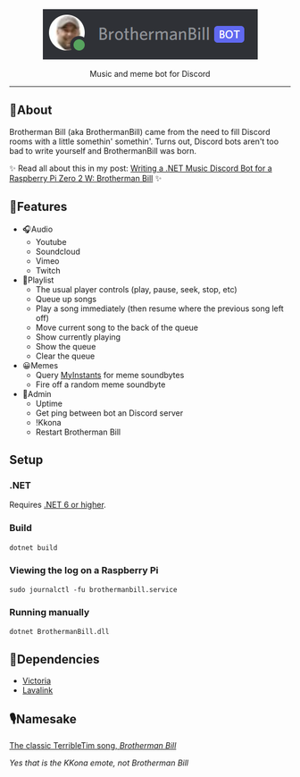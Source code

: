 <div align="center">
	<img src="readme/top.png" />
	<p>Music and meme bot for Discord<p>
</div>


---

## 🤔About
Brotherman Bill (aka BrothermanBill) came from the need to fill Discord rooms with a little somethin' somethin'. Turns out, Discord bots aren't too bad to write yourself and BrothermanBill was born.  

✨ Read all about this in my post: [Writing a .NET Music Discord Bot for a Raspberry Pi Zero 2 W: Brotherman Bill](https://www.nikouusitalo.com/blog/writing-a-net-music-discord-bot-for-a-raspberry-pi-zero-2-w-brotherman-bill/) ✨

## 📝Features
- 🎧Audio
	- Youtube
	- Soundcloud
	- Vimeo
	- Twitch
- 🔀Playlist 
	- The usual player controls (play, pause, seek, stop, etc)
	- Queue up songs
	- Play a song immediately (then resume where the previous song left off)
	- Move current song to the back of the queue
	- Show currently playing
	- Show the queue
	- Clear the queue
- 😀Memes
	- Query [MyInstants](https://www.myinstants.com/search/?name=Meme) for meme soundbytes 
	- Fire off a random meme soundbyte
- 🧰Admin
	- Uptime
	- Get ping between bot an Discord server
	- !Kkona
	- Restart Brotherman Bill

## Setup

### .NET
Requires [.NET 6 or higher](https://dotnet.microsoft.com/en-us/download).

### Build
```
dotnet build
```

### Viewing the log on a Raspberry Pi
```
sudo journalctl -fu brothermanbill.service 
```

### Running manually
```
dotnet BrothermanBill.dll
```

## 🧱Dependencies
- [Victoria](https://github.com/Yucked/Victoria/)
- [Lavalink](https://github.com/freyacodes/Lavalink)

## 🎙️Namesake
[The classic TerribleTim song, *Brotherman Bill*](https://www.youtube.com/watch?v=qkUVToIfrKg)


*Yes that is the KKona emote, not Brotherman Bill*
